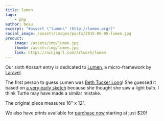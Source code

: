 ```yaml
---
title: lumen
tags:
    - php
author: beau
excerpt: "#ossart \"lumen\" (http://lumen.org/)"
social_image: /assets/images/posts/2015-06-05-lumen.jpg
product:
    image: /assets/img/lumen.jpg
    thumb: /assets/img/lumen.jpg
    link: https://ninjagrl.com/artwork/lumen
---
```


Our sixth #ossart entry is dedicated to [Lumen](http://lumen.laravel.com/), a micro-framework by [Laravel](http://laravel.com/).

The first person to guess Lumen was [Beth Tucker Long](https://twitter.com/e3betht)! She guessed it based on [a very early sketch](https://twitter.com/ninjagrlstuff/status/606171454250450944) because she thought she saw a light bulb. I think Turtle may have made a similar mistake.

The original piece measures 16" x 12".

We also have prints available for <a href="{{ page.product.link }}">purchase now</a> starting at just $20!
